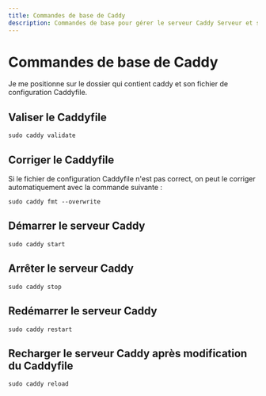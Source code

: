 ```yaml
---
title: Commandes de base de Caddy
description: Commandes de base pour gérer le serveur Caddy Serveur et son fichier de configuration Caddyfile
---
```


# Commandes de base de Caddy

Je me positionne sur le dossier qui contient caddy  et son fichier de configuration Caddyfile.

## Valiser le Caddyfile

```shell
sudo caddy validate
```

## Corriger le Caddyfile

Si le fichier de configuration Caddyfile n'est pas correct, on peut le corriger automatiquement avec la commande suivante :

```shell
sudo caddy fmt --overwrite
```

## Démarrer le serveur Caddy

```shell
sudo caddy start
```

## Arrêter le serveur Caddy

```shell
sudo caddy stop
```

## Redémarrer le serveur Caddy

```shell
sudo caddy restart
```

## Recharger le serveur Caddy après modification du Caddyfile

```shell
sudo caddy reload
```
